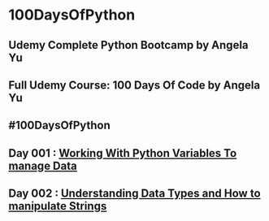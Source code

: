 # 100DaysOfPython
## Udemy Complete Python Bootcamp by Angela Yu
## Full Udemy Course: 100 Days Of Code by Angela Yu
## #100DaysOfPython

## Day 001 : [ Working With Python Variables To manage Data ](https://github.com/pseudovicky/100DaysOfPython/tree/main/Day%20001%20-%20Beginner%20-%20Working%20With%20Variables%20In%20Python%20to%20Manage%20Data)
## Day 002 : [Understanding Data Types and How to manipulate Strings](https://github.com/pseudovicky/100DaysOfPython/tree/main/Day%20002%20-%20Beginner%20-%20Understanding%20Data%20Types%20and%20How%20to%20manipulate%20Strings)
